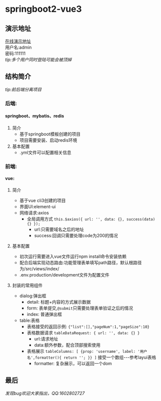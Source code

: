 # springboot2-vue3

## 演示地址
[在线演示地址](http://39.96.52.201/)    
用户名:admin  
密码:111111  
*tip:多个用户同时登陆可能会被顶掉*

## 结构简介
*tip:前后端分离项目*

### 后端:
#### springboot、mybatis、redis
1. 简介
    * 基于springboot模板创建的项目
    * 项目需要安装、启动redis环境
2. 基本配置
    * .yml文件可以配置相关信息

### 前端:
#### vue:
1. 简介
    * 基于vue cli3创建的项目
    * 界面UI:element-ui
    * 网络请求:axios
        * 全局调用方式 `this.$axios({
                          url: '',
                          data: {},
                          success(data) {}
                     });`
            * url:只需要域名之后的地址
            * success:回调只需要处理code为200的情况

2. 基本配置
    * 初次运行需要进入vue文件运行npm install命令安装依赖
    * 配合后端实现动态路由:功能管理表单填写path路径，默认根路径为/src/views/index/
    * .env.production/development文件为配置文件
                     
3. 封装的常用组件
    * dialog:弹出框  
        * detail: 标题+内容的方式展示数据
        * form: 表单提交,`@submit`只需要处理表单验证之后的情况
        * index: 普通弹出框
    * table:表格
        * 表格接受的返回示例: `{"list":[],"pageNum":1,"pageSize":10}`
        * 表格数据请求 `tableDataRequest: {
                                      url: '',
                                      data: {}
                        }`
            * url:请求地址
            * data:额外参数，配合顶部搜索使用
        * 表格展示 `tableColumns: [
                         {prop: 'username', label: '用户名',formatter(){
                               return '';
                         }}
                    ]` 接受一个数组---参考layui表格
            * formatter: 复杂展示，可以返回一个dom
## 最后
*发现bug欢迎大家指出，QQ:1602802727*